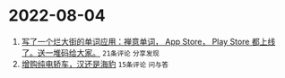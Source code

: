 # 2022-08-04

1. [写了一个烂大街的单词应用：禅意单词， App Store， Play Store 都上线了。送一堆码给大家。](https://www.v2ex.com/t/870540) `21条评论` `分享发现`
1. [增购纯电轿车，汉还是海豹](https://www.v2ex.com/t/870542) `15条评论` `问与答`
